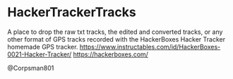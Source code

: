 # HackerTrackerTracks
A place to drop the raw txt tracks, the edited and converted tracks, or any other format of GPS tracks recorded with the HackerBoxes Hacker Tracker homemade GPS tracker.
https://www.instructables.com/id/HackerBoxes-0021-Hacker-Tracker/
https://hackerboxes.com/

@Corpsman801
